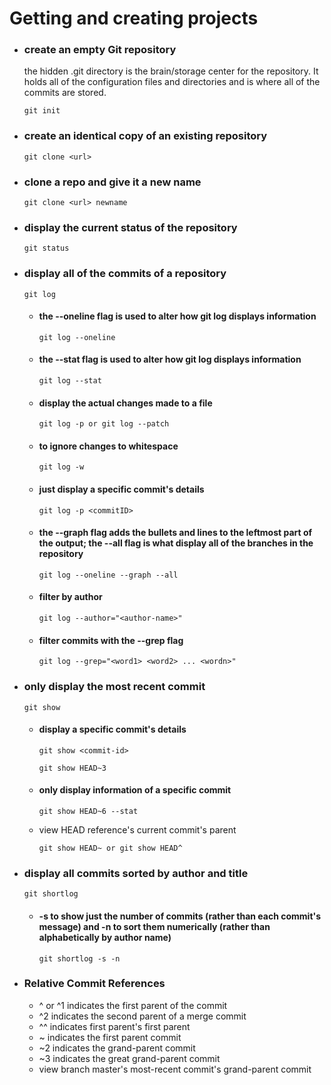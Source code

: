 # Getting and creating projects

- ### create an empty Git repository
  the hidden .git directory is the brain/storage center for the repository. It holds all of the configuration files and directories and is where all of the commits are stored.

  `git init`

- ### create an identical copy of an existing repository

  `git clone <url>`

- ### clone a repo and give it a new name

  `git clone <url> newname`
  
- ### display the current status of the repository  
  
  `git status`

- ### display all of the commits of a repository
  
  `git log`

  - #### the --oneline flag is used to alter how git log displays information

    `git log --oneline`

  - #### the --stat flag is used to alter how git log displays information

    `git log --stat`

  - #### display the actual changes made to a file

    `git log -p or git log --patch`

  - #### to ignore changes to whitespace
  
    `git log -w`

  - #### just display a specific commit's details

    `git log -p <commitID>`

  - #### the --graph flag adds the bullets and lines to the leftmost part of the output; the --all flag is what display all of the branches in the repository

    `git log --oneline --graph --all`
    
  - #### filter by author
    
    `git log --author="<author-name>"`
    
  - #### filter commits with the --grep flag

    `git log --grep="<word1> <word2> ... <wordn>"`

- ### only display the most recent commit

  `git show`

  - #### display a specific commit's details
    
    `git show <commit-id>`
    
    `git show HEAD~3`
    
  - #### only display information of a specific commit
    
    `git show HEAD~6 --stat`

  - view HEAD reference's current commit's parent

    `git show HEAD~ or git show HEAD^`
    
- ### display all commits sorted by author and title

  `git shortlog`
  
  - #### -s to show just the number of commits (rather than each commit's message) and -n to sort them numerically (rather than alphabetically by author name)

    `git shortlog -s -n`

- ### Relative Commit References

  - \^ or \^1 indicates the first parent of the commit
  - \^2 indicates the second parent of a merge commit
  - \^^ indicates first parent's first parent
  - \~ indicates the first parent commit
  - \~2 indicates the grand-parent commit
  - \~3 indicates the great grand-parent commit
  - view branch master's most-recent commit's grand-parent commit